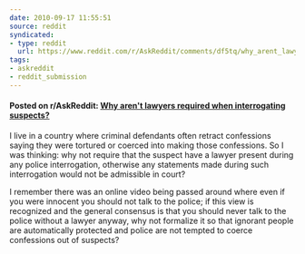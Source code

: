 ```yaml
---
date: 2010-09-17 11:55:51
source: reddit
syndicated:
- type: reddit
  url: https://www.reddit.com/r/AskReddit/comments/df5tq/why_arent_lawyers_required_when_interrogating/
tags:
- askreddit
- reddit_submission
---
```


#### Posted on r/AskReddit: [Why aren't lawyers required when interrogating suspects?](https://reddit.com/r/AskReddit/comments/df5tq/why_arent_lawyers_required_when_interrogating/)

I live in a country where criminal defendants often retract confessions saying they were tortured or coerced into making those confessions. So I was thinking: why not require that the suspect have a lawyer present during any police interrogation, otherwise any statements made during such interrogation would not be admissible in court?

I remember there was an online video being passed around where even if you were innocent you should not talk to the police; if this view is recognized and the general consensus is that you should never talk to the police without a lawyer anyway, why not formalize it so that ignorant people are automatically protected and police are not tempted to coerce confessions out of suspects?